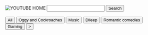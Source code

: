 <!DOCTYPE html>
<html>
    <head>
        <title>Learn html</title>
        <link rel="stylesheet" href="style.css">
    </head>
    <body>
        <img src="Screenshot 2024-10-21 222950.png" title="YOUTUBE HOME">
        <input type="text" name="search" id="search" style="margin-right: 20pxs;">
        <button for="search" >Search</button>
        <br><br>
        <button title="all videos">All</button>
        <button>Oggy and Cockroaches</button>
        <button>Music</button>
        <button>Dileep</button>
        <button>Romantic comedies</button>
        <button>Gaming</button>
        <button>></button>
    </body>
</html>
